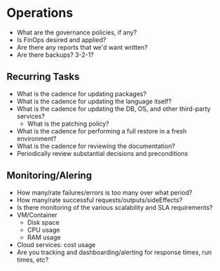 # Operations

- What are the governance policies, if any?
- Is FinOps desired and applied?
- Are there any reports that we'd want written?
- Are there backups? 3-2-1?

## Recurring Tasks

- What is the cadence for updating packages?
- What is the cadence for updating the language itself?
- What is the cadence for updating the DB, OS, and other third-party services?
    - What is the patching policy?
- What is the cadence for performing a full restore in a fresh environment?
- What is the cadence for reviewing the documentation?
- Periodically review substantial decisions and preconditions

## Monitoring/Alering

- How many/rate failures/errors is too many over what period?
- How many/rate successful requests/outputs/sideEffects?
- Is there monitoring of the various scalability and SLA requirements?
- VM/Container
    - Disk space
    - CPU usage
    - RAM usage
- Cloud services: cost usage
- Are you tracking and dashboarding/alerting for response times, run times, etc?

